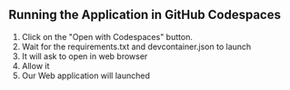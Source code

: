 
## Running the Application in GitHub Codespaces

1. Click on the "Open with Codespaces" button.
2. Wait for the requirements.txt and devcontainer.json to launch
3. It will ask to open in web browser 
4. Allow it
5. Our Web application will launched
